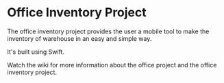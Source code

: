 # Office Inventory Project

The office inventory project provides the user a mobile tool to make the inventory of warehouse in an easy and simple way.

It's built using Swift.

Watch the wiki for more information about the office project and the office inventory project.
